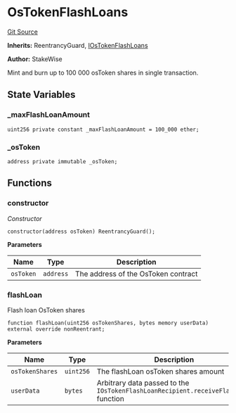 # OsTokenFlashLoans
[Git Source](https://github.com/stakewise/v3-core/blob/c4059a64871829ca60ea58f054baf8eb13d3572a/contracts/tokens/OsTokenFlashLoans.sol)

**Inherits:**
ReentrancyGuard, [IOsTokenFlashLoans](/contracts/interfaces/IOsTokenFlashLoans.sol/interface.IOsTokenFlashLoans.md)

**Author:**
StakeWise

Mint and burn up to 100 000 osToken shares in single transaction.


## State Variables
### _maxFlashLoanAmount

```solidity
uint256 private constant _maxFlashLoanAmount = 100_000 ether;
```


### _osToken

```solidity
address private immutable _osToken;
```


## Functions
### constructor

*Constructor*


```solidity
constructor(address osToken) ReentrancyGuard();
```
**Parameters**

|Name|Type|Description|
|----|----|-----------|
|`osToken`|`address`|The address of the OsToken contract|


### flashLoan

Flash loan OsToken shares


```solidity
function flashLoan(uint256 osTokenShares, bytes memory userData) external override nonReentrant;
```
**Parameters**

|Name|Type|Description|
|----|----|-----------|
|`osTokenShares`|`uint256`|The flashLoan osToken shares amount|
|`userData`|`bytes`|Arbitrary data passed to the `IOsTokenFlashLoanRecipient.receiveFlashLoan` function|


